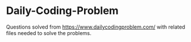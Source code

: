 # Daily-Coding-Problem

Questions solved from https://www.dailycodingproblem.com/ with related files needed to solve the problems.
